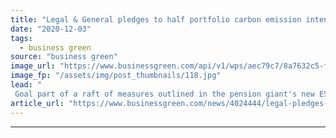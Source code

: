 ```yaml
---
title: "Legal & General pledges to half portfolio carbon emission intensity by 2030"
date: "2020-12-03"
tags: 
  - business green
source: "business green"
image_url: "https://www.businessgreen.com/api/v1/wps/aec79c7/8a7632c5-f954-481c-8918-0f11459e74d3/2/finance-graph-185x114.jpg"
image_fp: "/assets/img/post_thumbnails/118.jpg"
lead: "
 Goal part of a raft of measures outlined in the pension giant's new ESG policy ..."
article_url: "https://www.businessgreen.com/news/4024444/legal-pledges-half-portfolio-carbon-emission-intensity-2030"
---
```


---
